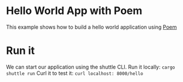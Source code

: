 # Hello World App with Poem
This example shows how to build a hello world application using [Poem](https://docs.rs/poem/latest/poem/)

# Run it
We can start our application using the shuttle CLI.
Run it locally: `cargo shuttle run`
Curl it to test it: `curl localhost: 8000/hello`




